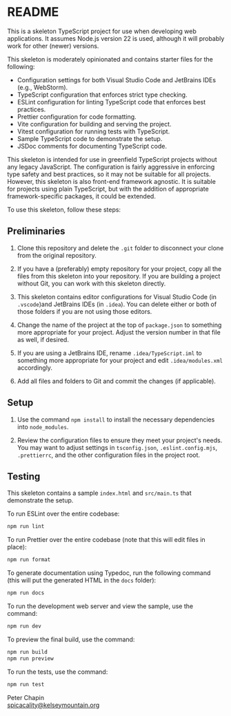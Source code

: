 # README

This is a skeleton TypeScript project for use when developing web applications. It assumes
Node.js version 22 is used, although it will probably work for other (newer) versions.

This skeleton is moderately opinionated and contains starter files for the following:

- Configuration settings for both Visual Studio Code and JetBrains IDEs (e.g., WebStorm).
- TypeScript configuration that enforces strict type checking.
- ESLint configuration for linting TypeScript code that enforces best practices.
- Prettier configuration for code formatting.
- Vite configuration for building and serving the project.
- Vitest configuration for running tests with TypeScript.
- Sample TypeScript code to demonstrate the setup.
- JSDoc comments for documenting TypeScript code.

This skeleton is intended for use in greenfield TypeScript projects without any legacy
JavaScript. The configuration is fairly aggressive in enforcing type safety and best practices,
so it may not be suitable for all projects. However, this skeleton is also front-end framework
agnostic. It is suitable for projects using plain TypeScript, but with the addition of
appropriate framework-specific packages, it could be extended.

To use this skeleton, follow these steps:

## Preliminaries

1. Clone this repository and delete the `.git` folder to disconnect your clone from the original
   repository.

2. If you have a (preferably) empty repository for your project, copy all the files from this
   skeleton into your repository. If you are building a project without Git, you can work with
   this skeleton directly.

3. This skeleton contains editor configurations for Visual Studio Code (in `.vscode`)and
   JetBrains IDEs (in `.idea`). You can delete either or both of those folders if you are not
   using those editors.

4. Change the name of the project at the top of `package.json` to something more appropriate for
   your project. Adjust the version number in that file as well, if desired.

5. If you are using a JetBrains IDE, rename `.idea/TypeScript.iml` to something more appropriate
   for your project and edit `.idea/modules.xml` accordingly.

6. Add all files and folders to Git and commit the changes (if applicable).

## Setup

1. Use the command `npm install` to install the necessary dependencies into `node_modules`.

2. Review the configuration files to ensure they meet your project's needs. You may want to
   adjust settings in `tsconfig.json`, `.eslint.config.mjs`, `.prettierrc`, and the other
   configuration files in the project root.

## Testing

This skeleton contains a sample `index.html` and `src/main.ts` that demonstrate the setup.

To run ESLint over the entire codebase:

```bash
npm run lint
```

To run Prettier over the entire codebase (note that this will edit files in place):

```bash
npm run format
```

To generate documentation using Typedoc, run the following command (this will put the generated
HTML in the `docs` folder):

```bash
npm run docs
```

To run the development web server and view the sample, use the command:

```bash
npm run dev
```

To preview the final build, use the command:

```bash
npm run build
npm run preview
```

To run the tests, use the command:

```bash
npm run test
```

Peter Chapin  
spicacality@kelseymountain.org
